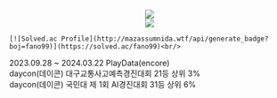 <div align=center>
    <br>
    <img src="https://github-readme-stats.vercel.app/api/top-langs/?username=stfano&layout=compact&theme=dark">
    <br>
    <img src="https://github-readme-stats.vercel.app/api?username=stfano&theme=transparent&show_icons=true">
    <br>
</div>

    [![Solved.ac Profile](http://mazassumnida.wtf/api/generate_badge?boj=fano99)](https://solved.ac/fano99)<br/>


2023.09.28 ~ 2024.03.22 PlayData(encore)
<br>
daycon(데이콘) 대구교통사고예측경진대회 21등 상위 3% 
<br>
daycon(데이콘) 국민대 제 1회 AI경진대회 31등 상위 6%
